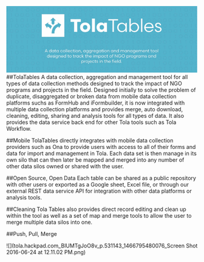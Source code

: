![](tola_tables_header.png)
##TolaTables
A data collection, aggregation and management tool for all types of data collection methods designed to track the impact of NGO programs and projects in the field.  Designed initially to solve the problem of duplicate, disaggregated or broken data from mobile data collection platforms suchs as FormHub and iFormbuilder, it is now integrated with multiple data collection platforms and provides merge, auto download, cleaning, editing, sharing and analysis tools for all types of data.  It also provides the data service back end for other Tola tools such as Tola Workflow.

##Mobile
TolaTables directly integrates with mobile data collection providers such as Ona to provide users with access to all of their forms and data for import and management in Tola.  Each data set is then manage in its own silo that can then later be mapped and merged into any number of other data silos owned or shared with the user.

##Open Source, Open Data
Each table can be shared as a public repository with other users or exported as a Google sheet, Excel file, or through our external REST data service API for integration with other data platforms or analysis tools.

##Cleaning
Tola Tables also provides direct record editing and clean up within the tool as well as a set of map and merge tools to allow the user to merge multiple data silos into one.


##Push, Pull, Merge

![](tola.hackpad.com_BlUMTgJoO8v_p.531143_1466795480076_Screen Shot 2016-06-24 at 12.11.02 PM.png)



